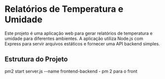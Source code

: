 # Relatórios de Temperatura e Umidade

Este projeto é uma aplicação web para gerar relatórios de temperatura e umidade para diferentes ambientes. A aplicação utiliza Node.js com Express para servir arquivos estáticos e fornecer uma API backend simples.

## Estrutura do Projeto

pm2 start server.js --name frontend-backend - pm 2 para o front
